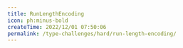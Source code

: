 ```yaml
---
title: RunLengthEncoding
icon: ph:minus-bold
createTime: 2022/12/01 07:50:06
permalink: /type-challenges/hard/run-length-encoding/
---
```

